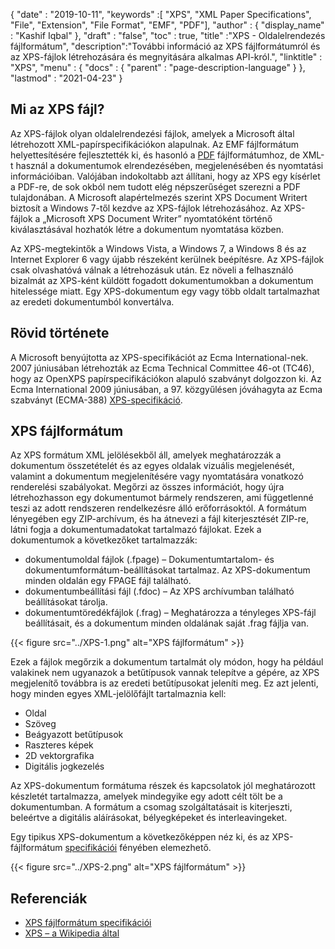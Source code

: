 {
  "date" : "2019-10-11",
  "keywords" :[ "XPS", "XML Paper Specifications", "File", "Extension", "File Format", "EMF", "PDF"],
  "author" : {
    "display_name" : "Kashif Iqbal"
},
  "draft" : "false",
  "toc" : true,
  "title" :"XPS - Oldalelrendezés fájlformátum",
  "description":"További információ az XPS fájlformátumról és az XPS-fájlok létrehozására és megnyitására alkalmas API-król.",
  "linktitle" : "XPS",
  "menu" : {
    "docs" : {
      "parent" : "page-description-language"
}
},
  "lastmod" : "2021-04-23"
}

## Mi az XPS fájl? ##

Az XPS-fájlok olyan oldalelrendezési fájlok, amelyek a Microsoft által létrehozott XML-papírspecifikációkon alapulnak. Az EMF fájlformátum helyettesítésére fejlesztették ki, és hasonló a [PDF](/hu/pdf/) fájlformátumhoz, de XML-t használ a dokumentumok elrendezésében, megjelenésében és nyomtatási információiban. Valójában indokoltabb azt állítani, hogy az XPS egy kísérlet a PDF-re, de sok okból nem tudott elég népszerűséget szerezni a PDF tulajdonában. A Microsoft alapértelmezés szerint XPS Document Writert biztosít a Windows 7-től kezdve az XPS-fájlok létrehozásához. Az XPS-fájlok a „Microsoft XPS Document Writer” nyomtatóként történő kiválasztásával hozhatók létre a dokumentum nyomtatása közben.

Az XPS-megtekintők a Windows Vista, a Windows 7, a Windows 8 és az Internet Explorer 6 vagy újabb részeként kerülnek beépítésre. Az XPS-fájlok csak olvashatóvá válnak a létrehozásuk után. Ez növeli a felhasználó bizalmát az XPS-ként küldött fogadott dokumentumokban a dokumentum hitelessége miatt. Egy XPS-dokumentum egy vagy több oldalt tartalmazhat az eredeti dokumentumból konvertálva.

## Rövid története ##

A Microsoft benyújtotta az XPS-specifikációt az Ecma International-nek. 2007 júniusában létrehozták az Ecma Technical Committee 46-ot (TC46), hogy az OpenXPS papírspecifikációkon alapuló szabványt dolgozzon ki. Az Ecma International 2009 júniusában, a 97. közgyűlésen jóváhagyta az Ecma szabványt (ECMA-388) [XPS-specifikáció](https://www.ecma-international.org/publications-and-standards/standards/ecma-388/).

## XPS fájlformátum ##

Az XPS formátum XML jelölésekből áll, amelyek meghatározzák a dokumentum összetételét és az egyes oldalak vizuális megjelenését, valamint a dokumentum megjelenítésére vagy nyomtatására vonatkozó renderelési szabályokat. Megőrzi az összes információt, hogy újra létrehozhasson egy dokumentumot bármely rendszeren, ami függetlenné teszi az adott rendszeren rendelkezésre álló erőforrásoktól. A formátum lényegében egy ZIP-archívum, és ha átnevezi a fájl kiterjesztését ZIP-re, látni fogja a dokumentumadatokat tartalmazó fájlokat. Ezek a dokumentumok a következőket tartalmazzák:

* dokumentumoldal fájlok (.fpage) – Dokumentumtartalom- és dokumentumformátum-beállításokat tartalmaz. Az XPS-dokumentum minden oldalán egy FPAGE fájl található.
* dokumentumbeállítási fájl (.fdoc) – Az XPS archívumban található beállításokat tárolja.
* dokumentumtöredékfájlok (.frag) – Meghatározza a tényleges XPS-fájl beállításait, és a dokumentum minden oldalának saját .frag fájlja van.

{{< figure src="../XPS-1.png" alt="XPS fájlformátum" >}}

Ezek a fájlok megőrzik a dokumentum tartalmát oly módon, hogy ha például valakinek nem ugyanazok a betűtípusok vannak telepítve a gépére, az XPS megjelenítő továbbra is az eredeti betűtípusokat jeleníti meg. Ez azt jelenti, hogy minden egyes XML-jelölőfájlt tartalmaznia kell:

* Oldal
* Szöveg
* Beágyazott betűtípusok
* Raszteres képek
* 2D vektorgrafika
* Digitális jogkezelés

Az XPS-dokumentum formátuma részek és kapcsolatok jól meghatározott készletét tartalmazza, amelyek mindegyike egy adott célt tölt be a dokumentumban. A formátum a csomag szolgáltatásait is kiterjeszti, beleértve a digitális aláírásokat, bélyegképeket és interleavingeket.

Egy tipikus XPS-dokumentum a következőképpen néz ki, és az XPS-fájlformátum [specifikációi](https://www.ecma-international.org/activities/XML%20Paper%20Specification/XPS%20Standard.pdf) fényében elemezhető.

{{< figure src="../XPS-2.png" alt="XPS fájlformátum" >}}


## Referenciák ##

* [XPS fájlformátum specifikációi](https://www.ecma-international.org/publications-and-standards/standards/ecma-388/)
* [XPS – a Wikipedia által](https://en.wikipedia.org/wiki/Open_XML_Paper_Specification#Viewing_and_creating_XPS_documents)

